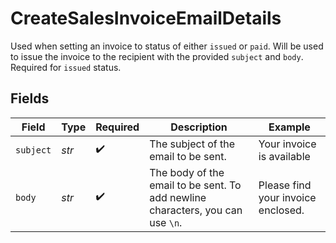# CreateSalesInvoiceEmailDetails

Used when setting an invoice to status of either `issued` or `paid`. Will be used to issue the invoice to the recipient with the provided `subject` and `body`. Required for `issued` status.


## Fields

| Field                                                                          | Type                                                                           | Required                                                                       | Description                                                                    | Example                                                                        |
| ------------------------------------------------------------------------------ | ------------------------------------------------------------------------------ | ------------------------------------------------------------------------------ | ------------------------------------------------------------------------------ | ------------------------------------------------------------------------------ |
| `subject`                                                                      | *str*                                                                          | :heavy_check_mark:                                                             | The subject of the email to be sent.                                           | Your invoice is available                                                      |
| `body`                                                                         | *str*                                                                          | :heavy_check_mark:                                                             | The body of the email to be sent. To add newline characters, you can use `\n`. | Please find your invoice enclosed.                                             |